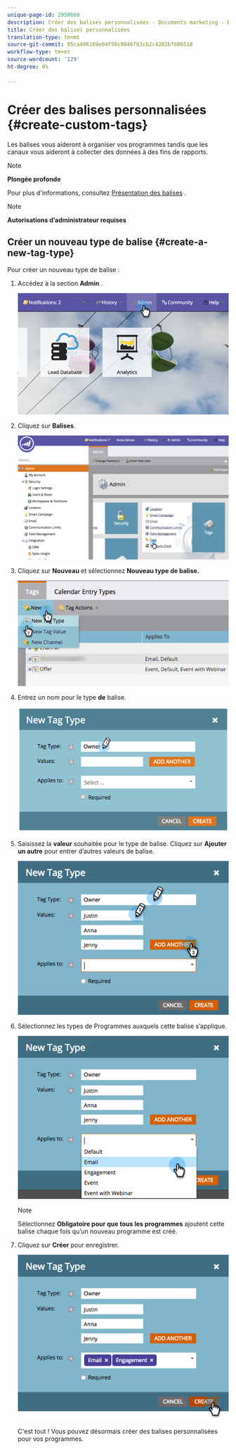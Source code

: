 ```yaml
---
unique-page-id: 2950660
description: Créer des balises personnalisées - Documents marketing - Documentation du produit
title: Créer des balises personnalisées
translation-type: tm+mt
source-git-commit: 95ca406109e04f56c9846f83cb2c4202bf606518
workflow-type: tm+mt
source-wordcount: '129'
ht-degree: 0%

---
```



# Créer des balises personnalisées {#create-custom-tags}

Les balises vous aideront à organiser vos programmes tandis que les canaux vous aideront à collecter des données à des fins de rapports.

>[!NOTE]
>
>**Plongée profonde**
>
>Pour plus d&#39;informations, consultez [Présentation des balises](../../../product-docs/core-marketo-concepts/programs/working-with-programs/understanding-tags.md) .

>[!NOTE]
>
>**Autorisations d’administrateur requises**

## Créer un nouveau type de balise {#create-a-new-tag-type}

Pour créer un nouveau type de balise :

1. Accédez à la section **Admin** .

   ![](assets/image2015-4-23-14-3a37-3a48.png)

1. Cliquez sur **Balises**.

   ![](assets/image2015-4-23-14-3a41-3a18.png)

1. Cliquez sur **Nouveau** et sélectionnez **Nouveau type de balise.**

   ![](assets/image2015-4-23-14-3a42-3a45.png)

1. Entrez un nom pour le type **de** balise.

   ![](assets/image2015-4-23-14-3a48-3a58.png)

1. Saisissez la **valeur** souhaitée pour le type de balise. Cliquez sur **Ajouter un autre** pour entrer d’autres valeurs de balise.

   ![](assets/image2015-4-22-11-3a30-3a30.png)

1. Sélectionnez les types de Programmes auxquels cette balise s’applique.

   ![](assets/image2015-4-22-11-3a39-3a7.png)

   >[!NOTE]
   >
   >Sélectionnez **Obligatoire pour que tous les programmes** ajoutent cette balise chaque fois qu’un nouveau programme est créé.

1. Cliquez sur **Créer** pour enregistrer.

   ![](assets/image2015-4-22-11-3a38-3a34.png)

   C&#39;est tout ! Vous pouvez désormais créer des balises personnalisées pour vos programmes.
